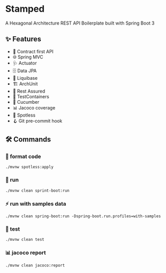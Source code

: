 # Stamped

A Hexagonal Architecture REST API Boilerplate built with Spring Boot 3

## ✨ Features

* 🤝 Contract first API
* 🌐 Spring MVC
* 🩺 Actuator
* 🗄️ Data JPA
* 🧬 Liquibase
* 🏗️ ArchUnit
* 🧪 Rest Assured
* 🐳 TestContainers
* 🥒 Cucumber
* 📊 Jacoco coverage
* 🎨 Spotless 
* 🪝 Git pre-commit hook


## 🛠️ Commands

### 🎨 format code

    ./mvnw spotless:apply

### 🚀 run 
    
    ./mvnw clean sprint-boot:run

### ⚡️ run with samples data
  
    ./mvnw clean spring-boot:run -Dspring-boot.run.profiles=with-samples

### 🧪 test

    ./mvnw clean test

### 📊 jacoco report
    
    ./mvnw clean jacoco:report

